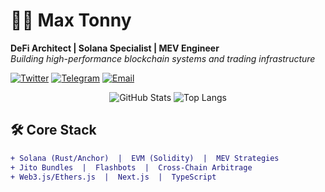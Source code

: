 # 👨‍💻 Max Tonny 
**DeFi Architect | Solana Specialist | MEV Engineer**  
*Building high-performance blockchain systems and trading infrastructure*

[![Twitter](https://img.shields.io/badge/Twitter-@froganbee_sol-1DA1F2?style=for-the-badge&logo=twitter&logoColor=white)](https://twitter.com/froganbee_sol)
[![Telegram](https://img.shields.io/badge/Telegram-@froganbee_sol-26A5E4?style=for-the-badge&logo=telegram&logoColor=white)](https://t.me/froganbee_sol)
[![Email](https://img.shields.io/badge/Email-tonnyjansen0831@gmail.com-D14836?style=for-the-badge&logo=gmail&logoColor=white)](mailto:tonnyjansen0831@gmail.com)

<div align="center">
  
![GitHub Stats](https://github-readme-stats.vercel.app/api?username=SOLPr0digy&show_icons=true&theme=radical&count_private=true&include_all_commits=true&line_height=24)
![Top Langs](https://github-readme-stats.vercel.app/api/top-langs/?username=SOLPr0digy&layout=compact&theme=radical&hide=html,css)

</div>

## 🛠️ Core Stack
```diff
+ Solana (Rust/Anchor)  |  EVM (Solidity)  |  MEV Strategies
+ Jito Bundles  |  Flashbots  |  Cross-Chain Arbitrage
+ Web3.js/Ethers.js  |  Next.js  |  TypeScript
